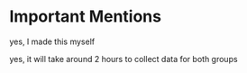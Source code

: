 # Important Mentions
yes, I made this myself

yes, it will take around 2 hours to collect data for both groups
